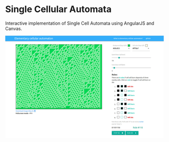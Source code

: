 # Single Cellular Automata

Interactive implementation of Single Cell Automata using AngularJS and Canvas.

![sample 1](img/sample1.jpg)
